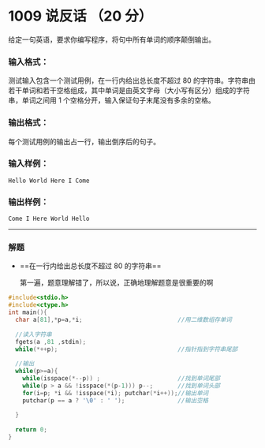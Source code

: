 # 1009 说反话 （20 分）

给定一句英语，要求你编写程序，将句中所有单词的顺序颠倒输出。

### 输入格式：

测试输入包含一个测试用例，在一行内给出总长度不超过 80 的字符串。字符串由若干单词和若干空格组成，其中单词是由英文字母（大小写有区分）组成的字符串，单词之间用 1 个空格分开，输入保证句子末尾没有多余的空格。

### 输出格式：

每个测试用例的输出占一行，输出倒序后的句子。

### 输入样例：

```in
Hello World Here I Come
```

### 输出样例：

```out
Come I Here World Hello
```

***

### 解题

* ==在一行内给出总长度不超过 80 的字符串==     

  第一遍，题意理解错了，所以说，正确地理解题意是很重要的啊



```c
#include<stdio.h>
#include<ctype.h>
int main(){
  char a[81],*p=a,*i;                           //用二维数组存单词
  
  //读入字符串
  fgets(a ,81 ,stdin);
  while(*++p);                                  //指针指到字符串尾部
  
  //输出
  while(p>=a){
    while(isspace(*--p)) ;                      //找到单词尾部
    while(p > a && !isspace(*(p-1))) p--;       //找到单词头部
    for(i=p; *i && !isspace(*i); putchar(*i++));//输出单词
    putchar(p == a ? '\0' : ' ');               //输出空格
    
  }
  
  return 0;
}
```

